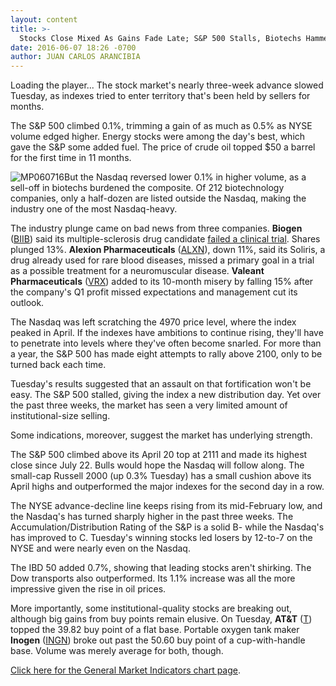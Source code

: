 ```yaml
---
layout: content
title: >-
  Stocks Close Mixed As Gains Fade Late; S&P 500 Stalls, Biotechs Hammer Nasdaq
date: 2016-06-07 18:26 -0700
author: JUAN CARLOS ARANCIBIA
---
```






Loading the player...
The stock market's nearly three-week advance slowed Tuesday, as indexes tried to enter territory that's been held by sellers for months.


The S&P 500 climbed 0.1%, trimming a gain of as much as 0.5% as NYSE volume edged higher. Energy stocks were among the day's best, which gave the S&P some added fuel. The price of crude oil topped $50 a barrel for the first time in 11 months.


![MP060716](https://www.investors.com/wp-content/uploads/2016/06/MP060716.jpg)But the Nasdaq reversed lower 0.1% in higher volume, as a sell-off in biotechs burdened the composite. Of 212 biotechnology companies, only a half-dozen are listed outside the Nasdaq, making the industry one of the most Nasdaq-heavy.


The industry plunge came on bad news from three companies. **Biogen** ([BIIB](https://research.investors.com/quote.aspx?symbol=BIIB)) said its multiple-sclerosis drug candidate [failed a clinical trial](https://www.investors.com/news/technology/biogen-loses-big-ms-gamble-as-anti-lingo-fails-clinical-trial/?ven=YahooCP&src=AURLLED&ven=yahoo). Shares plunged 13%. **Alexion Pharmaceuticals** ([ALXN](https://research.investors.com/quote.aspx?symbol=ALXN)), down 11%, said its Soliris, a drug already used for rare blood diseases, missed a primary goal in a trial as a possible treatment for a neuromuscular disease. **Valeant Pharmaceuticals** ([VRX](https://research.investors.com/quote.aspx?symbol=VRX)) added to its 10-month misery by falling 15% after the company's Q1 profit missed expectations and management cut its outlook.


The Nasdaq was left scratching the 4970 price level, where the index peaked in April. If the indexes have ambitions to continue rising, they'll have to penetrate into levels where they've often become snarled. For more than a year, the S&P 500 has made eight attempts to rally above 2100, only to be turned back each time.


Tuesday's results suggested that an assault on that fortification won't be easy. The S&P 500 stalled, giving the index a new distribution day. Yet over the past three weeks, the market has seen a very limited amount of institutional-size selling.


Some indications, moreover, suggest the market has underlying strength.


The S&P 500 climbed above its April 20 top at 2111 and made its highest close since July 22. Bulls would hope the Nasdaq will follow along. The small-cap Russell 2000 (up 0.3% Tuesday) has a small cushion above its April highs and outperformed the major indexes for the second day in a row.


The NYSE advance-decline line keeps rising from its mid-February low, and the Nasdaq's has turned sharply higher in the past three weeks. The Accumulation/Distribution Rating of the S&P is a solid B- while the Nasdaq's has improved to C. Tuesday's winning stocks led losers by 12-to-7 on the NYSE and were nearly even on the Nasdaq.


The IBD 50 added 0.7%, showing that leading stocks aren't shirking. The Dow transports also outperformed. Its 1.1% increase was all the more impressive given the rise in oil prices.


More importantly, some institutional-quality stocks are breaking out, although big gains from buy points remain elusive. On Tuesday, **AT&T** ([T](https://research.investors.com/quote.aspx?symbol=T)) topped the 39.82 buy point of a flat base. Portable oxygen tank maker **Inogen** ([INGN](https://research.investors.com/quote.aspx?symbol=INGN)) broke out past the 50.60 buy point of a cup-with-handle base. Volume was merely average for both, though.


[Click here for the General Market Indicators chart page](https://www.investors.com/wp-content/uploads/2016/06/IBD0706153953GMI.pdf).




